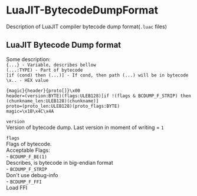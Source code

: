 # LuaJIT-BytecodeDumpFormat
 Description of LuaJIT compiler bytecode dump format(`.luac` files)

## LuaJIT Bytecode Dump format

Some description:  
`{...} - Variable, describes bellow`  
`(...:TYPE) - Part of bytecode`  
`[if (cond) then (...)] - If cond, then path (...) will be in bytecode`  
`\x.. - HEX value`  

```
{magic}{header}{proto[]}\x00
header=(version:BYTE)(flags:ULEB128)[if !(flags & BCDUMP_F_STRIP) then (chunkname_len:ULEB128)(chunkname)]
proto=(proto_len:ULEB128)(proto_flags:BYTE)
magic=\x1B\x4C\x4A
```

`version`  
	Version of bytecode dump. Last version in moment of writing = `1`

`flags`  
	Flags of bytecode.  
	Acceptable Flags:  
	- `BCDUMP_F_BE(1)`  
		Describes, is bytecode in big-endian format  
	- `BCDUMP_F_STRIP`  
		Don't use debug-info  
	- `BCDUMP_F_FFI`  
		Load FFI